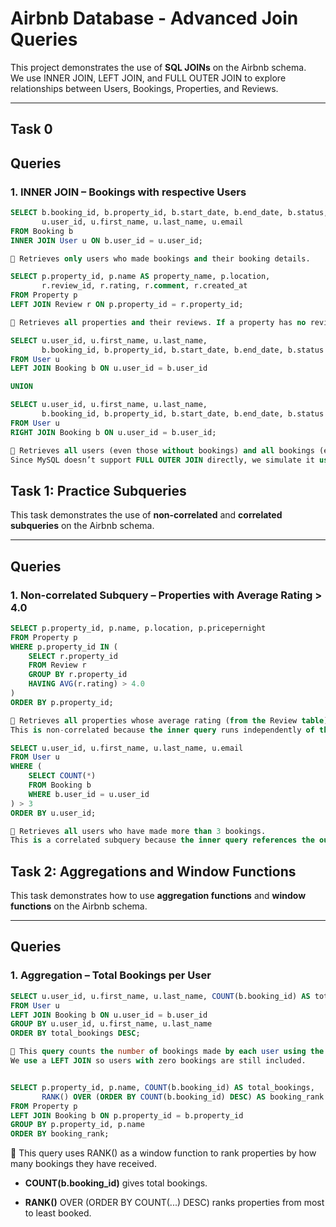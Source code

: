 # Airbnb Database - Advanced Join Queries

This project demonstrates the use of **SQL JOINs** on the Airbnb schema.  
We use INNER JOIN, LEFT JOIN, and FULL OUTER JOIN to explore relationships between Users, Bookings, Properties, and Reviews.

---

## Task 0

## Queries

### 1. INNER JOIN – Bookings with respective Users
```sql
SELECT b.booking_id, b.property_id, b.start_date, b.end_date, b.status,
       u.user_id, u.first_name, u.last_name, u.email
FROM Booking b
INNER JOIN User u ON b.user_id = u.user_id;

📌 Retrieves only users who made bookings and their booking details.

SELECT p.property_id, p.name AS property_name, p.location,
       r.review_id, r.rating, r.comment, r.created_at
FROM Property p
LEFT JOIN Review r ON p.property_id = r.property_id;

📌 Retrieves all properties and their reviews. If a property has no review, review fields will show NULL.

SELECT u.user_id, u.first_name, u.last_name,
       b.booking_id, b.property_id, b.start_date, b.end_date, b.status
FROM User u
LEFT JOIN Booking b ON u.user_id = b.user_id

UNION

SELECT u.user_id, u.first_name, u.last_name,
       b.booking_id, b.property_id, b.start_date, b.end_date, b.status
FROM User u
RIGHT JOIN Booking b ON u.user_id = b.user_id;

📌 Retrieves all users (even those without bookings) and all bookings (even if not linked to a user).
Since MySQL doesn’t support FULL OUTER JOIN directly, we simulate it using UNION of LEFT JOIN and RIGHT JOIN.


```
## Task 1: Practice Subqueries
This task demonstrates the use of **non-correlated** and **correlated subqueries** on the Airbnb schema.

---

## Queries
### 1. Non-correlated Subquery – Properties with Average Rating > 4.0

```sql
SELECT p.property_id, p.name, p.location, p.pricepernight
FROM Property p
WHERE p.property_id IN (
    SELECT r.property_id
    FROM Review r
    GROUP BY r.property_id
    HAVING AVG(r.rating) > 4.0
)
ORDER BY p.property_id;

📌 Retrieves all properties whose average rating (from the Review table) is greater than 4.0.
This is non-correlated because the inner query runs independently of the outer query.

SELECT u.user_id, u.first_name, u.last_name, u.email
FROM User u
WHERE (
    SELECT COUNT(*)
    FROM Booking b
    WHERE b.user_id = u.user_id
) > 3
ORDER BY u.user_id;

📌 Retrieves all users who have made more than 3 bookings.
This is a correlated subquery because the inner query references the outer query (u.user_id).

```
## Task 2: Aggregations and Window Functions

This task demonstrates how to use **aggregation functions** and **window functions** on the Airbnb schema.

---

## Queries

### 1. Aggregation – Total Bookings per User
```sql
SELECT u.user_id, u.first_name, u.last_name, COUNT(b.booking_id) AS total_bookings
FROM User u
LEFT JOIN Booking b ON u.user_id = b.user_id
GROUP BY u.user_id, u.first_name, u.last_name
ORDER BY total_bookings DESC;

📌 This query counts the number of bookings made by each user using the COUNT function and GROUP BY.
We use a LEFT JOIN so users with zero bookings are still included.


SELECT p.property_id, p.name, COUNT(b.booking_id) AS total_bookings,
       RANK() OVER (ORDER BY COUNT(b.booking_id) DESC) AS booking_rank
FROM Property p
LEFT JOIN Booking b ON p.property_id = b.property_id
GROUP BY p.property_id, p.name
ORDER BY booking_rank;
```

📌 This query uses RANK() as a window function to rank properties by how many bookings they have received.

- **COUNT(b.booking_id)** gives total bookings.

- **RANK()** OVER (ORDER BY COUNT(...) DESC) ranks properties from most to least booked.
